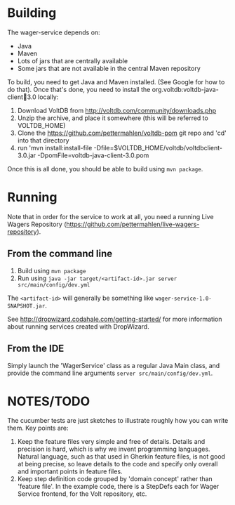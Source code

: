 # Building

The wager-service depends on:
* Java
* Maven
* Lots of jars that are centrally available
* Some jars that are not available in the central Maven repository

To build, you need to get Java and Maven installed. (See Google for how to do that). Once that's done, you need to install the  org.voltdb:voltdb-java-client:jar:3.0 locally:

1. Download VoltDB from http://voltdb.com/community/downloads.php
2. Unzip the archive, and place it somewhere (this will be referred to VOLTDB_HOME)
3. Clone the https://github.com/pettermahlen/voltdb-pom git repo and 'cd' into that directory
4. run 'mvn install:install-file -Dfile=$VOLTDB_HOME/voltdb/voltdbclient-3.0.jar -DpomFile=voltdb-java-client-3.0.pom

Once this is all done, you should be able to build using `mvn package`.

# Running

Note that in order for the service to work at all, you need a running Live Wagers Repository (https://github.com/pettermahlen/live-wagers-repository).

## From the command line

1. Build using `mvn package`
2. Run using `java -jar target/<artifact-id>.jar server src/main/config/dev.yml`

The `<artifact-id>` will generally be something like `wager-service-1.0-SNAPSHOT.jar`.

See http://dropwizard.codahale.com/getting-started/ for more information about running services created with DropWizard.

## From the IDE

Simply launch the 'WagerService' class as a regular Java Main class, and provide the command line arguments `server src/main/config/dev.yml`.

# NOTES/TODO

The cucumber tests are just sketches to illustrate roughly how you can write them. Key points are:

1. Keep the feature files very simple and free of details. Details and precision is hard, which is why we invent programming languages. Natural
language, such as that used in Gherkin feature files, is not good at being precise, so leave details to the code and specify only overall and important
points in feature files.
2. Keep step definition code grouped by 'domain concept' rather than 'feature file'. In the example code, there is a StepDefs each for Wager Service frontend, 
for the Volt repository, etc.
